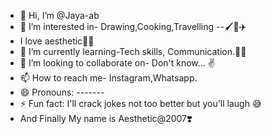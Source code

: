 -  👋 Hi, I’m @Jaya-ab
-  👀 I’m interested in- Drawing,Cooking,Travelling --🖌️🍳✈️
-  I love aesthetic💞🤍
-  🌱 I’m currently learning-Tech skills, Communication.🏫📖
-  💞️ I’m looking to collaborate on- Don't know... ✌️
-  📫 How to reach me- Instagram,Whatsapp.
-  😄 Pronouns: -------
-  ⚡ Fun fact: I'll crack jokes not too better but you'll laugh 😅 
-   And Finally My name is Aesthetic@2007❣️
<!---
Jaya-ab/Jaya-ab is a ✨ special ✨ repository because its `README.md` (this file) appears on your GitHub profile.
You can click the Preview link to take a look at your changes.
--->
